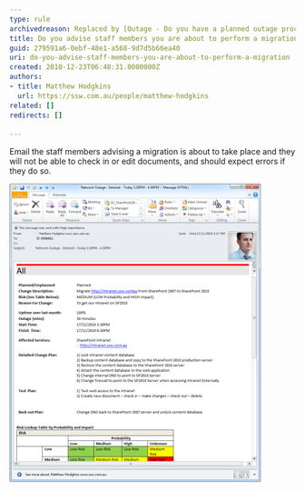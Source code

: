 ```yaml
---
type: rule
archivedreason: Replaced by [Outage - Do you have a planned outage process?](/planned-outage-process)
title: Do you advise staff members you are about to perform a migration?
guid: 279591a6-0ebf-48e1-a568-9d7d5b66ea40
uri: do-you-advise-staff-members-you-are-about-to-perform-a-migration
created: 2010-12-23T06:48:31.0000000Z
authors:
- title: Matthew Hodgkins
  url: https://ssw.com.au/people/matthew-hodgkins
related: []
redirects: []

---
```


Email the staff members advising a migration is about to take place and they will not be able to check in or edit documents, and should expect errors if they do so.

<!--endintro-->

![Figure - Send your staff an email warning of the outage](OutageEmail.png)
